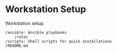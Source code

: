 # Workstation Setup

Workstation setup.


```SHELL
/ansible: Ansible playbooks
    /roles
/scripts: Shell scripts for quick installations
/README.md
```
